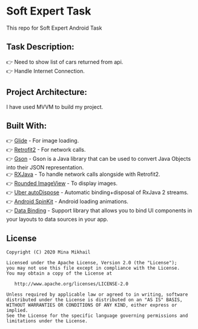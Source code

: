# Soft Expert Task
This repo for Soft Expert Android Task


## <b>Task Description: </b> <br />
:point_right: Need to show list of cars returned from api. <br />
:point_right: Handle Internet Connection. <br />


## <b>Project Architecture: </b> <br />
I have used MVVM to build my project.<br />


## <b>Built With: </b> <br />
:point_right: [Glide](https://github.com/bumptech/glide) - For image loading. <br />
:point_right: [Retrofit2](https://github.com/square/retrofit) - For network calls. <br />
:point_right: [Gson](https://github.com/google/gson) - Gson is a Java library that can be used to convert Java Objects into their JSON representation. <br />
:point_right: [RXJava](https://github.com/ReactiveX/RxJava) - To handle network calls alongside with  Retrofit2. <br />
:point_right: [Rounded ImageView](https://github.com/vinc3m1/RoundedImageView) - To display images. <br />
:point_right: [Uber autoDispose](https://github.com/uber/AutoDispose) - Automatic binding+disposal of RxJava 2 streams. <br />
:point_right: [Android SpinKit](https://github.com/ybq/Android-SpinKit) - Android loading animations. <br />
:point_right: [Data Binding](https://developer.android.com/topic/libraries/data-binding) - Support library that allows you to bind UI components in your layouts to data sources in your app. <br />


## License

    Copyright (C) 2020 Mina Mikhail

    Licensed under the Apache License, Version 2.0 (the "License");
    you may not use this file except in compliance with the License.
    You may obtain a copy of the License at

       http://www.apache.org/licenses/LICENSE-2.0

    Unless required by applicable law or agreed to in writing, software
    distributed under the License is distributed on an "AS IS" BASIS,
    WITHOUT WARRANTIES OR CONDITIONS OF ANY KIND, either express or implied.
    See the License for the specific language governing permissions and
    limitations under the License.